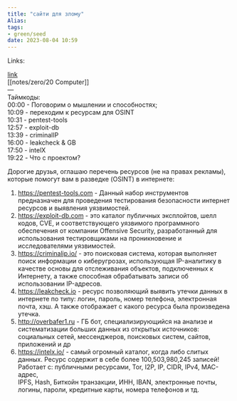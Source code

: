 ```yaml
---
title: "сайти для злому"
Alias: 
tags:
- green/seed
date: 2023-08-04 10:59
---
```

Links:  


[link](https://youtu.be/o1H3wTX-rx4)  
[[notes/zero/20 Computer]]  
—  
Таймкоды:  
00:00 - Поговорим о мышлении и способностях;  
10:09 - переходим к ресурсам для OSINT  
10:31 - pentest-tools  
12:57 - exploit-db  
13:39 - criminalIP  
16:00 - leakcheck & GB  
17:50 - intelX  
19:22 - Что с проектом?

Дорогие друзья, оглашаю перечень ресурсов (не на правах рекламы), которые помогут вам в разведке (OSINT) в интернете:
1) https://pentest-tools.com - Данный набор инструментов предназначен для проведения тестирования безопасности интернет ресурсов и выявления уязвимостей.
2) https://exploit-db.com - это каталог публичных эксплойтов, шелл кодов, CVE, и соответствующего уязвимого программного обеспечения от компании Offensive Security, разработанный для использования тестировщиками на проникновение и исследователями уязвимостей.
3) https://criminalip.io/ - это поисковая система, которая выполняет поиск информации о киберугрозах, использующая IP-аналитику в качестве основы для отслеживания объектов, подключенных к Интернету, а также способная обрабатывать записи об использовании IP-адресов.
4) https://leakcheck.io - ресурс позволяющий выявить утечки данных в интернете по типу: логин, пароль, номер телефона, электронная почта, хэш. А также отображает с какого ресурса была произведена утечка.
5) http://overbafer1.ru - ГБ бот, специализирующийся на анализе и систематизации больших данных из открытых источников: социальных сетей, мессенджеров, поисковых систем, сайтов, приложений и др
6) https://intelx.io/ - самый огромный каталог, когда либо слитых данных. Ресурс содержит в себе более 100,503,980,245 записей! Работает с: публичными ресурсами, Tor, I2P, IP, CIDR, IPv4, MAC-адрес,  
IPFS, Hash, Биткойн транзакции, ИНН, IBAN, электронные почты, логины, пароли, кредитные карты, номера телефонов и тд.
